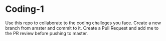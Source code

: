 # Coding-1
Use this repo to collaborate to the coding challeges you face.
Create a new branch from amster and commit to it. 
Create a Pull Request and add me to the PR review before pushing to master.

